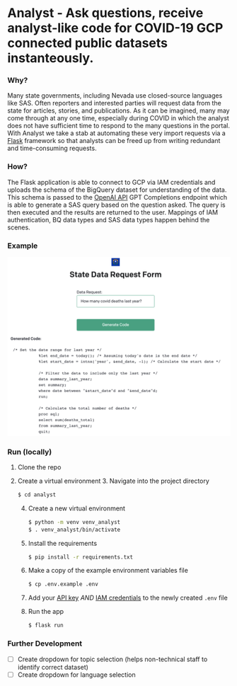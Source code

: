 # Analyst - Ask questions, receive analyst-like code for COVID-19 GCP connected public datasets instanteously.

### Why?
Many state governments, including Nevada use closed-source languages like SAS. Often reporters and interested parties will request data from the state for articles, stories, and publications. As it can be imagined, many may come through at any one time, especially during COVID in which the analyst does not have sufficient time to respond to the many questions in the portal. With Analyst we take a stab at automating these very import requests via a [Flask](https://flask.palletsprojects.com/en/2.0.x/) framework so that analysts can be freed up from writing redundant and time-consuming requests.

### How?
The Flask application is able to connect to GCP via IAM credentials and uploads the schema of the BigQuery dataset for understanding of the data. This schema is passed to the [OpenAI API](https://beta.openai.com/docs/quickstart) GPT Completions endpoint which is able to generate a SAS query based on the question asked. The query is then executed and the results are returned to the user.
Mappings of IAM authentication, BQ data types and SAS data types happen behind the scenes.

### Example
![ExampleRequest](./static/ExampleRequest.png)

### Run (locally)
1. Clone the repo
2. Create a virtual environment
   3. Navigate into the project directory

      ```bash
      $ cd analyst
      ```

   4. Create a new virtual environment

      ```bash
      $ python -m venv venv_analyst
      $ . venv_analyst/bin/activate
      ```

   5. Install the requirements

      ```bash
      $ pip install -r requirements.txt
      ```

   6. Make a copy of the example environment variables file

      ```bash
      $ cp .env.example .env
      ```

   7. Add your [API key](https://beta.openai.com/account/api-keys)
   *AND* [IAM credentials](https://cloud.google.com/iam/docs/creating-managing-service-account-keys) to the newly created `.env` file

   8. Run the app

      ```bash
      $ flask run
      ```


### Further Development
- [ ] Create dropdown for topic selection (helps non-technical staff to identify correct dataset)
- [ ] Create dropdown for language selection